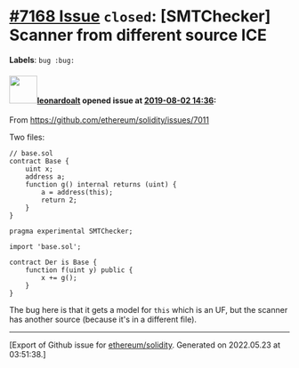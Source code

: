 # [\#7168 Issue](https://github.com/ethereum/solidity/issues/7168) `closed`: [SMTChecker] Scanner from different source ICE
**Labels**: `bug :bug:`


#### <img src="https://avatars.githubusercontent.com/u/504195?u=ce2facd14af9fd474ebff49f0d44891f56f7500f&v=4" width="50">[leonardoalt](https://github.com/leonardoalt) opened issue at [2019-08-02 14:36](https://github.com/ethereum/solidity/issues/7168):

From https://github.com/ethereum/solidity/issues/7011

Two files:
```
// base.sol 
contract Base {
	uint x;
	address a;
	function g() internal returns (uint) {
		a = address(this);
		return 2;
	}
}
```
```
pragma experimental SMTChecker;

import 'base.sol';

contract Der is Base {
	function f(uint y) public {
		x += g();
	}
}
```
The bug here is that it gets a model for `this` which is an UF, but the scanner has another source (because it's in a different file).




-------------------------------------------------------------------------------



[Export of Github issue for [ethereum/solidity](https://github.com/ethereum/solidity). Generated on 2022.05.23 at 03:51:38.]
